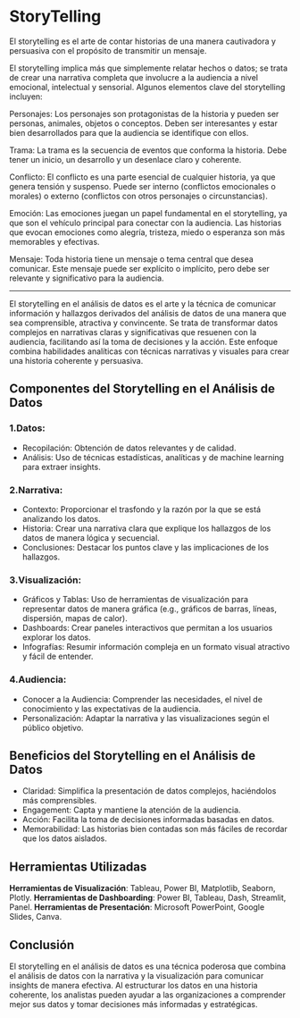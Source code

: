 # StoryTelling
El storytelling es el arte de contar historias de una manera cautivadora y persuasiva con el propósito de transmitir un mensaje.


El storytelling implica más que simplemente relatar hechos o datos; se trata de crear una narrativa completa que involucre a la audiencia a nivel emocional, intelectual y sensorial. Algunos elementos clave del storytelling incluyen:

Personajes: Los personajes son protagonistas de la historia y pueden ser personas, animales, objetos o conceptos. Deben ser interesantes y estar bien desarrollados para que la audiencia se identifique con ellos.

Trama: La trama es la secuencia de eventos que conforma la historia. Debe tener un inicio, un desarrollo y un desenlace claro y coherente.

Conflicto: El conflicto es una parte esencial de cualquier historia, ya que genera tensión y suspenso. Puede ser interno (conflictos emocionales o morales) o externo (conflictos con otros personajes o circunstancias).

Emoción: Las emociones juegan un papel fundamental en el storytelling, ya que son el vehículo principal para conectar con la audiencia. Las historias que evocan emociones como alegría, tristeza, miedo o esperanza son más memorables y efectivas.

Mensaje: Toda historia tiene un mensaje o tema central que desea comunicar. Este mensaje puede ser explícito o implícito, pero debe ser relevante y significativo para la audiencia.

-------------------

El storytelling en el análisis de datos es el arte y la técnica de comunicar información y hallazgos derivados del análisis de datos de una manera que sea comprensible, atractiva y convincente. Se trata de transformar datos complejos en narrativas claras y significativas que resuenen con la audiencia, facilitando así la toma de decisiones y la acción. Este enfoque combina habilidades analíticas con técnicas narrativas y visuales para crear una historia coherente y persuasiva.

## Componentes del Storytelling en el Análisis de Datos

### 1.Datos:

- Recopilación: Obtención de datos relevantes y de calidad.
- Análisis: Uso de técnicas estadísticas, analíticas y de machine learning para extraer insights.

### 2.Narrativa:

- Contexto: Proporcionar el trasfondo y la razón por la que se está analizando los datos.
- Historia: Crear una narrativa clara que explique los hallazgos de los datos de manera lógica y secuencial.
- Conclusiones: Destacar los puntos clave y las implicaciones de los hallazgos.

### 3.Visualización:

- Gráficos y Tablas: Uso de herramientas de visualización para representar datos de manera gráfica (e.g., gráficos de barras, líneas, dispersión, mapas de calor).
- Dashboards: Crear paneles interactivos que permitan a los usuarios explorar los datos.
- Infografías: Resumir información compleja en un formato visual atractivo y fácil de entender.

### 4.Audiencia:

- Conocer a la Audiencia: Comprender las necesidades, el nivel de conocimiento y las expectativas de la audiencia.
- Personalización: Adaptar la narrativa y las visualizaciones según el público objetivo.

## Beneficios del Storytelling en el Análisis de Datos

- Claridad: Simplifica la presentación de datos complejos, haciéndolos más comprensibles.
- Engagement: Capta y mantiene la atención de la audiencia.
- Acción: Facilita la toma de decisiones informadas basadas en datos.
- Memorabilidad: Las historias bien contadas son más fáciles de recordar que los datos aislados.

## Herramientas Utilizadas

**Herramientas de Visualización**: Tableau, Power BI, Matplotlib, Seaborn, Plotly.
**Herramientas de Dashboarding**: Power BI, Tableau, Dash, Streamlit, Panel.
**Herramientas de Presentación**: Microsoft PowerPoint, Google Slides, Canva.

## Conclusión

El storytelling en el análisis de datos es una técnica poderosa que combina el análisis de datos con la narrativa y la visualización para comunicar insights de manera efectiva. Al estructurar los datos en una historia coherente, los analistas pueden ayudar a las organizaciones a comprender mejor sus datos y tomar decisiones más informadas y estratégicas.
